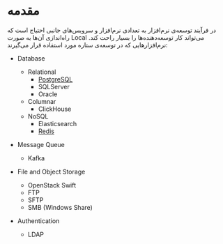 # مقدمه

در فرآیند توسعه‌ی نرم‌افزار به تعدادی نرم‌افزار و سرویس‌های جانبی احتیاج است که راه‌اندازی آن‌ها به صورت
Local
می‌تواند کار توسعه‌دهنده‌ها را بسیار راحت کند. نرم‌افزارهایی که در توسعه‌ی ستاره مورد استفاده قرار می‌گیرند:

- Database
  - Relational
    - [PostgreSQL](./Database/Relational/PostgreSQL)
    - SQLServer
    - Oracle
  - Columnar
    - ClickHouse
  - NoSQL
    - Elasticsearch
    - [Redis](./Database/NoSQL/Redis)

- Message Queue
  - Kafka

- File and Object Storage
  - OpenStack Swift
  - FTP
  - SFTP
  - SMB (Windows Share)

- Authentication
  - LDAP